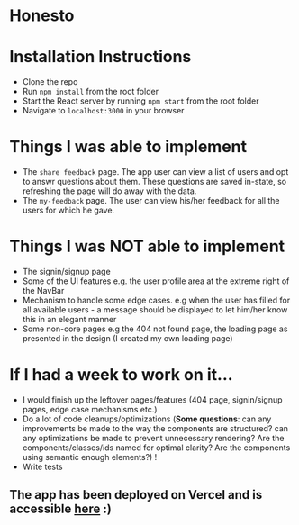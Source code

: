 # Honesto

# Installation Instructions
* Clone the repo
* Run `npm install` from the root folder
* Start the React server by running `npm start` from the root folder
* Navigate to `localhost:3000` in your browser

# Things I was able to implement
* The `share feedback` page. The app user can view a list of users and opt to answr questions about them. These questions are saved in-state, so refreshing the page will do away with the data.
* The `my-feedback` page. The user can view his/her feedback for all the users for which he gave.

# Things I was NOT able to implement
* The signin/signup page
* Some of the UI features e.g. the user profile area at the extreme right of the NavBar
* Mechanism to handle some edge cases. e.g when the user has filled for all available users -  a message should be displayed to let him/her know this in an elegant manner
* Some non-core pages e.g the 404 not found page, the loading page as presented in the design (I created my own loading page)

# If I had a week to work on it...
* I would finish up the leftover pages/features (404 page, signin/signup pages, edge case mechanisms etc.)
* Do a lot of code cleanups/optimizations (**Some questions**: can any improvements be made to the way the components are structured? can any optimizations be made to prevent unnecessary rendering? Are the components/classes/ids named for optimal clarity? Are the components using semantic enough elements?) ! 
* Write tests

## The app has been deployed on Vercel and is accessible [here](https://upgraded-octo-journey.vercel.app/) :)
